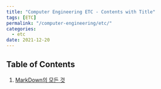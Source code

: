 ```yaml
---
title: "Computer Engineering ETC - Contents with Title"
tags: [ETC]
permalink: "/computer-engineering/etc/"
categories:
  - etc
date: 2021-12-20
---
```

## Table of Contents
1. [MarkDown의 모든 것](https://taemchoi.github.io/computer-engineering/etc/etc-1/)